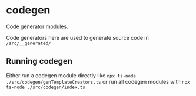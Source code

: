 # codegen
Code generator modules.

Code generators here are used to generate source code in `/src/__generated/`


## Running codegen
Either run a codegen module directly like `npx ts-node ./src/codegen/genTemplateCreators.ts` or run all codegen modules with `npx ts-node ./src/codegen/index.ts`